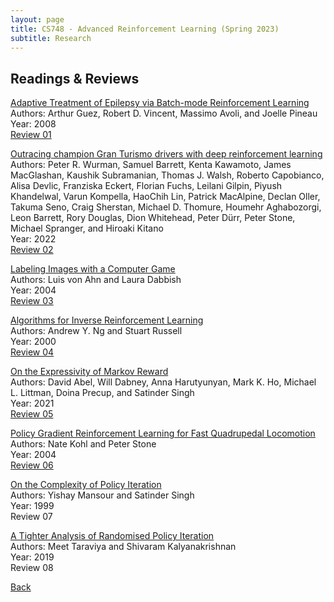 ```yaml
---
layout: page
title: CS748 - Advanced Reinforcement Learning (Spring 2023)
subtitle: Research
---
```


## Readings & Reviews
[Adaptive Treatment of Epilepsy via Batch-mode Reinforcement Learning](https://docs.google.com/viewer?url=https://www.cs.mcgill.ca/~jpineau/files/guez-iaai08.pdf)  
Authors: Arthur Guez, Robert D. Vincent, Massimo Avoli, and Joelle Pineau  
Year: 2008  
[Review 01](https://docs.google.com/viewer?url=https://sarthakmittal92.github.io/research/cs748-s2023/01-epilepsy-batch-rl.pdf)

[Outracing champion Gran Turismo drivers with deep reinforcement learning](https://docs.google.com/viewer?url=https://www.cs.utexas.edu/~pstone/Papers/bib2html-links/nature22.pdf)  
Authors: Peter R. Wurman, Samuel Barrett, Kenta Kawamoto, James MacGlashan, Kaushik Subramanian, Thomas J. Walsh, Roberto Capobianco, Alisa Devlic, Franziska Eckert, Florian Fuchs, Leilani Gilpin, Piyush Khandelwal, Varun Kompella, HaoChih Lin, Patrick MacAlpine, Declan Oller, Takuma Seno, Craig Sherstan, Michael D. Thomure, Houmehr Aghabozorgi, Leon Barrett, Rory Douglas, Dion Whitehead, Peter Dürr, Peter Stone, Michael Spranger, and Hiroaki Kitano  
Year: 2022  
[Review 02](https://docs.google.com/viewer?url=https://sarthakmittal92.github.io/research/cs748-s2023/02-turismo-deep-rl.pdf)

[Labeling Images with a Computer Game](https://docs.google.com/viewer?url=https://www.cs.cmu.edu/~biglou/ESP.pdf)  
Authors: Luis von Ahn and Laura Dabbish  
Year: 2004  
[Review 03](https://docs.google.com/viewer?url=https://sarthakmittal92.github.io/research/cs748-s2023/03-labeling-game.pdf)

[Algorithms for Inverse Reinforcement Learning](https://docs.google.com/viewer?url=http://ai.stanford.edu/~ang/papers/icml00-irl.pdf)  
Authors: Andrew Y. Ng and Stuart Russell  
Year: 2000  
[Review 04](https://docs.google.com/viewer?url=https://sarthakmittal92.github.io/research/cs748-s2023/04-inverse-rl.pdf)

[On the Expressivity of Markov Reward](https://docs.google.com/viewer?url=https://david-abel.github.io/papers/neurips2021_oteomr.pdf)  
Authors: David Abel, Will Dabney, Anna Harutyunyan, Mark K. Ho, Michael L. Littman, Doina Precup, and Satinder Singh  
Year: 2021  
[Review 05](https://docs.google.com/viewer?url=https://sarthakmittal92.github.io/research/cs748-s2023/05-markov-reward-expressivity.pdf)

[Policy Gradient Reinforcement Learning for Fast Quadrupedal Locomotion](https://docs.google.com/viewer?url=https://www.cs.utexas.edu/~pstone/Papers/bib2html-links/icra04.pdf)  
Authors: Nate Kohl and Peter Stone  
Year: 2004  
[Review 06](https://docs.google.com/viewer?url=https://sarthakmittal92.github.io/research/cs748-s2023/06-policy-gradient-rl-quadrupedal.pdf)

[On the Complexity of Policy Iteration](https://docs.google.com/viewer?url=https://arxiv.org/pdf/1301.6718.pdf)  
Authors: Yishay Mansour and Satinder Singh  
Year: 1999  
Review 07

[A Tighter Analysis of Randomised Policy Iteration](https://docs.google.com/viewer?url=https://meettaraviya.github.io/pdfs/174.pdf)  
Authors: Meet Taraviya and Shivaram Kalyanakrishnan  
Year: 2019  
Review 08

[Back](..)

